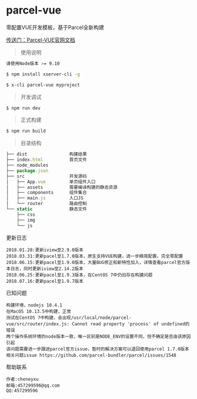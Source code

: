 # parcel-vue
零配置VUE开发模板，基于Parcel全新构建

[传送门：Parcel-VUE官网文档](http://parcel.xserver.top)

> 使用说明

```bash
请使用Node版本 >= 9.10
```

```bash
$ npm install xserver-cli -g

$ x-cli parcel-vue myproject
```

> 开发调试
```bash
$ npm run dev
```

> 正式构建
```bash
$ npm run build
```

>目录结构
```js
├── dist                构建结果
├── index.html          首页文件
├── node_modules
├── package.json
├── src                 开发源码
│   ├── App.vue			单页组件入口
│   ├── assets			需要编译构建的静态资源
│   ├── components		组件集合
│   ├── main.js			入口JS
│   └── router			路由控制
└── static              静态文件
    ├── css
    ├── img
    └── js
```

更新日志
>
	2018.01.28:更新iview至2.9.0版本
	2018.03.31:更新pacel至1.7.0版本，原生支持VUE构建，进一步精简配置，完全零配置
	2018.06.15:更新pacel至1.9.0版本，大量BUG修正和新特性加入，详情查看parcel官方版本日志，同时更新iview至2.14.2版本
	2018.06.25:更新pacel至1.9.3版本，在CentOS 7中仍旧存在构建问题
	2018.07.16:更新pacel至1.9.7版本

已知问题
>
	构建环境，nodejs 10.4.1
	在MacOS 10.13.5中构建，正常
	测试在CentOS 7中构建，会出现/usr/local/node/parcel-vue/src/router/index.js: Cannot read property 'process' of undefined的错误
	两个操作系统环境的node版本一致，唯一区别是NODE_ENV的设置不同，但不确定是否由该原因引起
	该问题需要进一步跟进parcel官方issue，暂时的解决方案可以退回使用parcel 1.7.0版本
	相关问题issue https://github.com/parcel-bundler/parcel/issues/1548
	
帮助联系
>
	作者:cheneyxu
	邮箱:457299596@qq.com
	QQ:457299596
